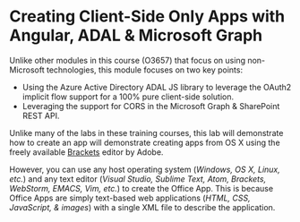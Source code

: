 Creating Client-Side Only Apps with Angular, ADAL & Microsoft Graph
===================================================================
Unlike other modules in this course (O3657) that focus on using non-Microsoft technologies, this module focuses on two key points:

- Using the Azure Active Directory ADAL JS library to leverage the OAuth2 implicit flow support for a 100% pure client-side solution.
- Leveraging the support for CORS in the Microsoft Graph & SharePoint REST API.

Unlike many of the labs in these training courses, this lab will demonstrate how to create an app will demonstrate creating apps from OS X using the freely available [Brackets](http://brackets.io/) editor by Adobe.
 
However, you can use any host operating system (*Windows, OS X, Linux, etc.*) and any text editor (*Visual Studio, Sublime Text, Atom, Brackets, WebStorm, EMACS, Vim, etc.*) to create the Office App. This is because Office Apps are simply text-based web applications (*HTML, CSS, JavaScript, & images*) with a single XML file to describe the application.